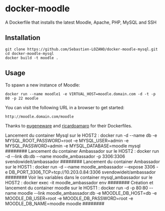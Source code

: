 docker-moodle
=============

A Dockerfile that installs the latest Moodle, Apache, PHP, MySQL and SSH

## Installation

```
git clone https://github.com/Sebastien-LOZANO/docker-moodle-mysql.git
cd docker-moodle-mysql
docker build -t moodle .
```

## Usage

To spawn a new instance of Moodle:

```
docker run --name moodle1 -e VIRTUAL_HOST=moodle.domain.com -d -t -p 80 -p 22 moodle
```

You can visit the following URL in a browser to get started:

```
http://moodle.domain.com/moodle
```

Thanks to [eugeneware](https://github.com/eugeneware) and [ricardoamaro](https://github.com/ricardoamaro) for their Dockerfiles.

Lancement du container Mysql sur le HOST2 :
docker run -d --name db -e MYSQL_ROOT_PASSWORD=root -e MYSQL_USER=admin -e MYSQL_PASSWORD=admin -e MYSQL_DATABASE=moodle mysql
########
Lancement du container Ambassador sur le HOST2 :
docker run -d --link db:db --name moodle_ambassador -p 3306:3306 svendowideit/ambassador
########
Lancement du container Ambassador sur le HOST1 :
docker run -d --name moodle_ambassador --expose 3306 -e DB_PORT_3306_TCP=tcp://10.203.0.84:3306 svendowideit/ambassador
########
Voir les variables dans le container mysql_ambassador sur le HOST2 :
docker exec -it moodle_ambassador env
########
Création et lancement du container moodle sur le HOST1 :
docker run -d -p 80:80 --name moodle --link moodle_ambassador:db -e MOODLE_DB_HOST=db -e MOODLE_DB_USER=root -e MOODLE_DB_PASSWORD=root -e MOODLE_DB_NAME=moodle moodle
########
